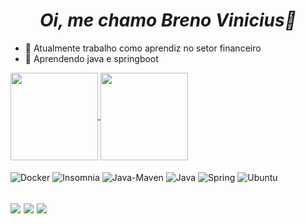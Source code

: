 _<h1 text align="center">Oi, me chamo Breno Vinicius👋</h1>_

- 🔭 Atualmente trabalho como aprendiz no setor financeiro
- 🌱 Aprendendo java e springboot

<a href="https://github.com/anuraghazra/github-readme-stats">
  <img align="center" height="140" src="https://github-readme-stats.vercel.app/api?username=Brenoviniicius&show_icons=true&theme=dracula&count_private=true&show_owner"
</a>
<a href="https://github.com/anuraghazra/convoychat">
  <img align="center" height="140" src="https://github-readme-stats.vercel.app/api/top-langs/?username=Brenoviniicius&layout=compact&theme=dracula" />
</a>


<div style="display: inline_block"><br>
  <img align="center" alt="Docker" src="https://img.shields.io/badge/docker-%230db7ed.svg?style=for-the-badge&logo=docker&logoColor=white">
  <img align="center" alt="Insomnia" src="https://img.shields.io/badge/Insomnia-black?style=for-the-badge&logo=insomnia&logoColor=5849BE">
  <img align="center" alt="Java-Maven" src="https://img.shields.io/badge/Apache%20Maven-C71A36?style=for-the-badge&logo=Apache%20Maven&logoColor=white">
  <img align="center" alt="Java" src="https://img.shields.io/badge/Java-ED8B00?style=for-the-badge&logo=openjdk&logoColor=white">
  <img align="center" alt="Spring" src="https://img.shields.io/badge/Spring-6DB33F?style=for-the-badge&logo=spring&logoColor=white">
  <img align="center" alt="Ubuntu" src="https://img.shields.io/badge/Ubuntu-E95420?style=for-the-badge&logo=ubuntu&logoColor=white"
  
  </div>

<h2>
<div>
<a href="https://www.linkedin.com/in/breno-vin%C3%ADcius-38b4281bb/" target="_blank"><img src="https://img.shields.io/badge/-LinkedIn-%230077B5?style=for-the-badge&logo=linkedin&logoColor=white" target="_blank"></a>
<a href = "mailto:brenovmsilva82@gmail.com" target="_blank"><img src="https://img.shields.io/badge/Gmail-D14836?style=for-the-badge&logo=gmail&logoColor=white" target="_blank"></a>
<a href="https://github.com/duizpisico" target="_blank"><img src="https://img.shields.io/badge/GitHub-100000?style=for-the-badge&logo=github&logoColor=white"></a>
</div>
</h2>
